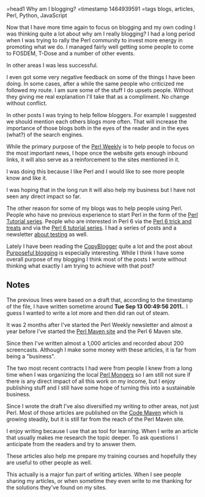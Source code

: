=head1 Why am I blogging?
=timestamp 1464939591
=tags blogs, articles, Perl, Python, JavaScript



Now that I have more time again to focus on blogging and my own coding I was thinking quite a lot about why am I really blogging?
I had a long period when I was trying to rally the Perl community to invest more energy in promoting what we do. I managed fairly
well getting some people to come to FOSDEM, T-Dose and a number of other events.

In other areas I was less successful.



I even got some very negative feedback on some of the things I have been doing. In some cases, after a while the same people who criticized me followed my route.
I am sure some of the stuff I do upsets people. Without they giving me real explanation I'll take that as a compliment.
No change without conflict.


In other posts I was trying to help fellow bloggers. For example I suggested we should mention each others blogs more often.
That will increase the importance of those blogs both in the eyes of the reader and in the eyes (what?) of the search engines.

While the primary purpose of the [Perl Weekly](https://perlweekly.com/) is to help people to focus on the most important news,
I hope once the website gets enough inbound links, it will also serve as a reinforcement to the sites mentioned in it.

I was doing this because I like Perl and I would like to see more people know and like it.

I was hoping that in the long run it will also help my business but I have not seen any direct impact so far.

The other reason for some of my blogs was to help people using Perl. People who have no previous experience
to start Perl in the form of the [Perl Tutorial series](https://perlmaven.com/perl-tutorial).
People who are interested in Perl 6 via the <a href="http://perl6maven.com/perl6-tricks-and-treats-newsletter">Perl 6 trick and treats</a>
and via the <a href="http://perl6maven.com/tutorial/">Perl 6 tutorial series</a>.
I had a series of posts and a newsletter [about testing](https://perlmaven.com/testing) as  well.

Lately I have been reading the [CopyBlogger](https://www.copyblogger.com/) quite a lot and the post about [Purposeful blogging](https://www.copyblogger.com/purposeful-blogging/) is especially interesting.
While I think I have some overall purpose of my blogging I think most of the posts I wrote without thinking what exactly I am trying to achieve with that post?

## Notes

The previous lines were based on a draft that, according to the timestamp of the file, I have written sometime around <b>Tue Sep 13 00:49:56 2011.</b>.
I guess I wanted to write a lot more and then did ran out of steam.

It was 2 months after I've started the Perl Weekly newsletter and almost a year before I've started the <a href="http://perlmaven.com/">Perl Maven site</a>
and the Perl 6 Maven site.

Since then I've written almost a 1,000 articles and recorded about 200 screencasts.
Although I make some money with these articles, it is far from being a "business".

The two most recent contracts I had were from people I knew from a long time when I was organizing
the local [Perl Mongers](https://perl.org.il/) so
I am still not sure if there is any direct impact of all this work on my income,
but I enjoy publishing stuff and I still have some hope of turning this into a sustainable business.

Since I wrote the draft I've also diversified my writing to other areas, not just Perl.
Most of those articles are published on the [Code Maven](https://code-maven.com/) which is
growing steadily, but it is still far from the reach of the Perl Maven site.

I enjoy writing because I use that as tool for learning. When I write an article that usually
makes me research the topic deeper. To ask questions I anticipate from the readers and try to
answer them.

These articles also help me prepare my training courses and hopefully they are useful to other people as well.

This actually is a major fun part of writing articles. When I see people sharing my articles, or when sometime
they even write to me thanking for the solutions they've found on my sites.


